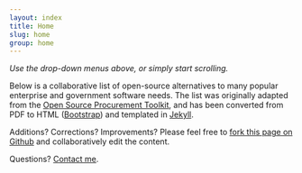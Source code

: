 ```yaml
---
layout: index
title: Home
slug: home
group: home
---
```


*Use the drop-down menus above, or simply start scrolling.*

Below is a collaborative list of open-source alternatives to many popular enterprise and government software needs. The list was originally adapted from the [Open Source Procurement Toolkit](https://update.cabinetoffice.gov.uk/resource-library/open-source-procurement-toolkit), and has been converted from PDF to HTML ([Bootstrap](http://twitter.github.com/bootstrap/)) and templated in [Jekyll](https://github.com/mojombo/jekyll).

Additions? Corrections? Improvements? Please feel free to [fork this page on Github](https://github.com/benbalter/open-source-alternatives) and collaboratively edit the content.

Questions? [Contact me](http://ben.balter.com/contact/).

